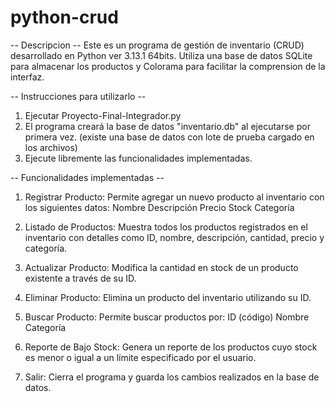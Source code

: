 # python-crud

-- Descripcion --
Este es un programa de gestión de inventario (CRUD) desarrollado en Python ver 3.13.1 64bits. Utiliza una base de datos SQLite para almacenar los productos y Colorama para facilitar la comprension de la interfaz.

-- Instrucciones para utilizarlo --
1. Ejecutar Proyecto-Final-Integrador.py
2. El programa creará la base de datos "inventario.db" al ejecutarse por primera vez.
(existe una base de datos con lote de prueba cargado en los archivos)
3. Ejecute libremente las funcionalidades implementadas.

-- Funcionalidades implementadas --
1. Registrar Producto: Permite agregar un nuevo producto al inventario con los siguientes datos:
     Nombre
     Descripción
     Precio
     Stock
     Categoría

2. Listado de Productos: Muestra todos los productos registrados en el inventario con detalles como ID, nombre, descripción, cantidad, precio y categoría.

3. Actualizar Producto: Modifica la cantidad en stock de un producto existente a través de su ID.

4. Eliminar Producto: Elimina un producto del inventario utilizando su ID.

5. Buscar Producto: Permite buscar productos por:
     ID (código)
     Nombre
     Categoría

6. Reporte de Bajo Stock: Genera un reporte de los productos cuyo stock es menor o igual a un límite especificado por el usuario.

7. Salir: Cierra el programa y guarda los cambios realizados en la base de datos.
